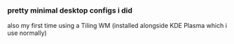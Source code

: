 ### pretty minimal desktop configs i did
also my first time using a Tiling WM 
(installed alongside KDE Plasma which i use normally) 
